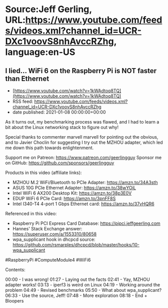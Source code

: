 # Source:Jeff Gerling, URL:https://www.youtube.com/feeds/videos.xml?channel_id=UCR-DXc1voovS8nhAvccRZhg, language:en-US

## I lied... WiFi 6 on the Raspberry Pi is NOT faster than Ethernet
 - [https://www.youtube.com/watch?v=1kWAdtoq8TQ](https://www.youtube.com/watch?v=1kWAdtoq8TQ)
 - RSS feed: https://www.youtube.com/feeds/videos.xml?channel_id=UCR-DXc1voovS8nhAvccRZhg
 - date published: 2021-01-08 00:00:00+00:00

As it turns out, my benchmarking process was flawed, and I had to learn a bit about the Linux networking stack to figure out why!

Special thanks to commenter marvell marvell for pointing out the obvious, and to Javier Choclin for suggesting I try out the MZHOU adapter, which led me down this path towards enlightenment.

Support me on Patreon: https://www.patreon.com/geerlingguy
Sponsor me on GitHub: https://github.com/sponsors/geerlingguy

Products in this video (affiliate links):

  - MZHOU M.2 WiFi/Bluetooth to PCIe Adapter: https://amzn.to/34A3sth
  - ASUS 10G PCIe Ethernet Adapter: https://amzn.to/38wYOiL
  - Intel WiFi 6 AX200 Desktop Kit: https://amzn.to/38p3E0V
  - EDUP WiFi 6 PCIe Card: https://amzn.to/3pnFF8S
  - Intel I340-T4 4-port 1 Gbps Ethernet card: https://amzn.to/37vHQR6

Referenced in this video:

  - Raspberry Pi PCI Express Card Database: https://pipci.jeffgeerling.com
  - Hannes' Stack Exchange answer: https://superuser.com/a/1553310/80658
  - wpa_supplicant hook in dhcpcd source: https://github.com/rsmarples/dhcpcd/blob/master/hooks/10-wpa_supplicant

#RaspberryPi #ComputeModule4 #WiFi6

Contents:

00:00 - I was wrong!
01:27 - Laying out the facts
02:41 - Yay, MZHOU adapter works!
03:13 - iperf3 is weird on Linux
04:19 - Working around the problem
04:49 - Revised benchmarks
05:50 - What about wpa_supplicant?
06:33 - Use the source, Jeff!
07:48 - More exploration
08:18 - End + Bloopers

